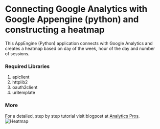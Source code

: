 # Connecting Google Analytics with Google Appengine (python) and constructing a heatmap
This AppEngine (Python) application connects with Google Analytics and creates a heatmap based on day of the week, hour of the day and number of sessions.

### Required Libraries
1. apiclient
2. httplib2
3. oauth2client
4. uritemplate

### More
For a detailed, step by step tutorial visit blogpost at [Analytics Pros](http://www.analyticspros.com).
![Heatmap](http://www.analyticspros.com/wp-content/uploads/12.png) 
